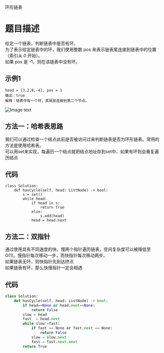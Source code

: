 环形链表

# 题目描述
给定一个链表，判断链表中是否有环。  
为了表示给定链表中的环，我们使用整数 pos 来表示链表尾连接到链表中的位置（索引从 0 开始）。   
如果 pos 是 -1，则在该链表中没有环。  

## 示例1
```
head = [3,2,0,-4], pos = 1
输出：true
解释：链表中有一个环，其尾部连接到第二个节点。
```
![Image text](https://github.com/xiaodeng-1/leetcode-/blob/master/%E9%93%BE%E8%A1%A8/circularlinkedlist.png)



## 方法一：哈希表思路
我们可以通过检查一个结点此前是否被访问过来判断链表是否为环形链表。常用的方法是使用哈希表。  
可以用set来实现，每遍历一个结点就把结点地址存到set中，如果有环则会重复遍历结点
## 代码

```python3
class Solution:
    def hasCycle(self, head: ListNode) -> bool:
        s = set()
        while head:
            if head in s:
                return True
            else:
                s.add(head)
            head = head.next
```


## 方法二：双指针

通过使用具有不同速度的快、慢两个指针遍历链表，空间复杂度可以被降低至 O(1)。慢指针每次移动一步，而快指针每次移动两步。  
如果链表无环，则快指针先到达终点  
如果链表有环，那么快慢指针一定会相遇  


## 代码

```python
class Solution:
    def hasCycle(self, head: ListNode) -> bool:
        if head==None or head.next==None:
            return False
        slow = head
        fast  = head.next
        while slow!=fast:
            if fast == None or fast.next == None:
                return False
            slow = slow.next
            fast = fast.next.next
        return True
```
